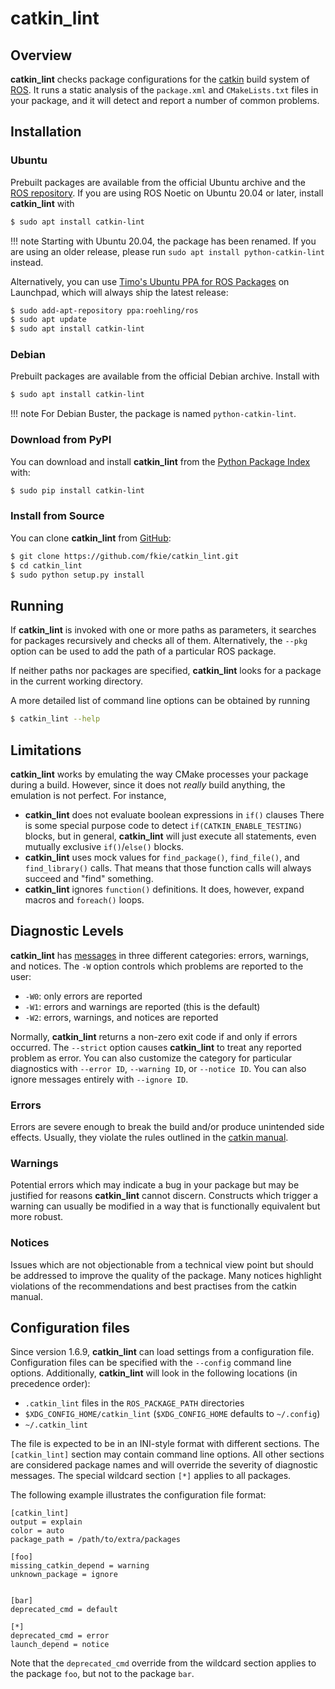 # catkin_lint

## Overview

**catkin_lint** checks package configurations for the
[catkin](https://github.com/ros/catkin) build system of
[ROS](http://www.ros.org>). It runs a static analysis of the `package.xml`
and `CMakeLists.txt` files in your package, and it will detect and report a
number of common problems.

## Installation

### Ubuntu

Prebuilt packages are available from the official Ubuntu archive and the
[ROS repository](http://packages.ros.org/).
If you are using ROS Noetic on Ubuntu 20.04 or later, install **catkin_lint** with
```sh
$ sudo apt install catkin-lint
```

!!! note
    Starting with Ubuntu 20.04, the package has been renamed. If you are using an older
    release, please run `sudo apt install python-catkin-lint` instead.


Alternatively, you can use [Timo's Ubuntu PPA for ROS Packages](https://launchpad.net/~roehling/+archive/ros) on Launchpad,
which will always ship the latest release:
```sh
$ sudo add-apt-repository ppa:roehling/ros
$ sudo apt update
$ sudo apt install catkin-lint
```

### Debian

Prebuilt packages are available from the official Debian archive. Install with
```sh
$ sudo apt install catkin-lint
```

!!! note
    For Debian Buster, the package is named `python-catkin-lint`.

### Download from PyPI

You can download and install **catkin_lint** from the [Python Package Index](https://pypi.python.org/pypi/catkin_lint)
with:
```sh
$ sudo pip install catkin-lint
```

### Install from Source

You can clone **catkin_lint** from [GitHub](https://github.com/fkie/catkin_lint):
```sh
$ git clone https://github.com/fkie/catkin_lint.git
$ cd catkin_lint
$ sudo python setup.py install
```

## Running

If **catkin_lint** is invoked with one or more paths as parameters, it
searches for packages recursively and checks all of them. Alternatively, the
`--pkg` option can be used to add the path of a particular ROS package.

If neither paths nor packages are specified, **catkin_lint** looks for a
package in the current working directory.

A more detailed list of command line options can be obtained by running
```sh
$ catkin_lint --help
```

## Limitations

**catkin_lint** works by emulating the way CMake processes your package
during a build. However, since it does not _really_ build anything,
the emulation is not perfect. For instance,

- **catkin_lint** does not evaluate boolean expressions in `if()` clauses
  There is some special purpose code to detect `if(CATKIN_ENABLE_TESTING)` blocks,
  but in general, **catkin_lint** will just execute all statements, even mutually exclusive
  `if()`/`else()` blocks.
- **catkin_lint** uses mock values for `find_package()`, `find_file()`, and `find_library()`
  calls. That means that those function calls will always succeed and "find" something.
- **catkin_lint** ignores `function()` definitions. It does, however, expand macros and
  `foreach()` loops.

## Diagnostic Levels

**catkin_lint** has [messages](messages.md) in three different categories:
errors, warnings, and notices. The `-W` option controls which problems
are reported to the user:

- `-W0`: only errors are reported
- `-W1`: errors and warnings are reported (this is the default)
- `-W2`: errors, warnings, and notices are reported

Normally, **catkin_lint** returns a non-zero exit code if and only
if errors occurred. The `--strict` option causes **catkin_lint** to
treat any reported problem as error. You can also customize the category
for particular diagnostics with `--error ID`, `--warning ID`, or
`--notice ID`. You can also ignore messages entirely with `--ignore ID`.

### Errors

Errors are severe enough to break the build and/or produce unintended
side effects. Usually, they violate the rules outlined in the
[catkin manual](http://docs.ros.org/api/catkin/html/).

### Warnings

Potential errors which may indicate a bug in your package but may be
justified for reasons **catkin_lint** cannot discern. Constructs which
trigger a warning can usually be modified in a way that is functionally
equivalent but more robust.

### Notices

Issues which are not objectionable from a technical view point but
should  be addressed to improve the quality of the package. Many notices
highlight violations of the recommendations and best practises from the
catkin manual.

## Configuration files

Since version 1.6.9, **catkin_lint** can load settings from a configuration file.
Configuration files can be specified with the `--config` command line options.
Additionally, **catkin_lint** will look in the following locations (in precedence order):

 * `.catkin_lint` files in the `ROS_PACKAGE_PATH` directories
 * `$XDG_CONFIG_HOME/catkin_lint` (`$XDG_CONFIG_HOME` defaults to `~/.config`)
 * `~/.catkin_lint`

The file is expected to be in an INI-style format with different sections.
The `[catkin_lint]` section may contain command line options.
All other sections are considered package names and will override the
severity of diagnostic messages.
The special wildcard section `[*]` applies to all packages.

The following example illustrates the configuration file format:

    [catkin_lint]
    output = explain
    color = auto
    package_path = /path/to/extra/packages

    [foo]
    missing_catkin_depend = warning
    unknown_package = ignore


    [bar]
    deprecated_cmd = default

    [*]
    deprecated_cmd = error
    launch_depend = notice

Note that the `deprecated_cmd` override from the wildcard section applies to the package `foo`,
but not to the package `bar`.
